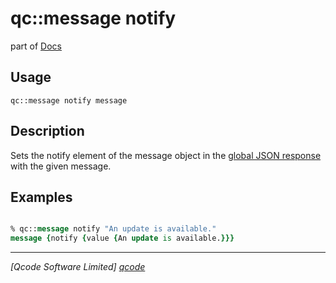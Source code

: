 qc::message notify
===========

part of [Docs](../index.md)

Usage
-----
`qc::message notify message`

Description
-----------
Sets the notify element of the message object in the [global JSON response] with the given message.

Examples
--------
```tcl

% qc::message notify "An update is available."
message {notify {value {An update is available.}}}

```

----------------------------------
*[Qcode Software Limited] [qcode]*

[qcode]: http://www.qcode.co.uk "Qcode Software"
[global JSON response]: ../global-json-response.md